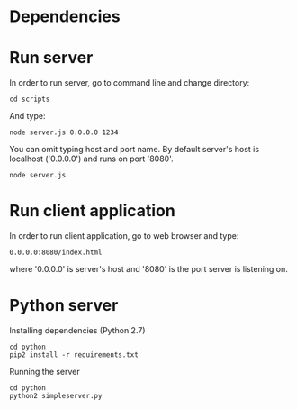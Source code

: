 Dependencies
==========



Run server
==========
In order to run server, go to command line and change directory:

```
cd scripts
```

And type:

```
node server.js 0.0.0.0 1234
```

You can omit typing host and port name. By default server's host is localhost ('0.0.0.0') and runs on port '8080'. 

```
node server.js
```

Run client application
======================
In order to run client application, go to web browser and type:

```
0.0.0.0:8080/index.html
```

where '0.0.0.0' is server's host and '8080' is the port server is listening on.

Python server
============
Installing dependencies (Python 2.7)
```
cd python
pip2 install -r requirements.txt
```

Running the server
```
cd python
python2 simpleserver.py
```